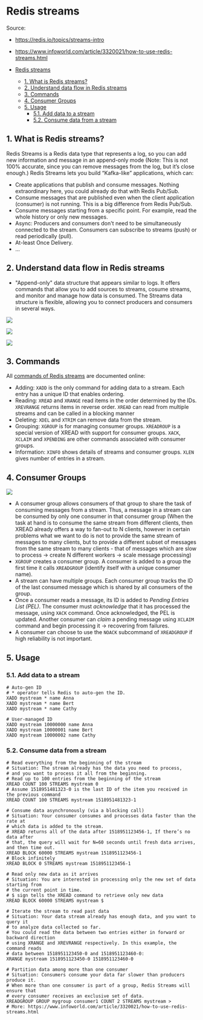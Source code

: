 # Redis streams

Source:
- https://redis.io/topics/streams-intro
- https://www.infoworld.com/article/3320021/how-to-use-redis-streams.html

- [Redis streams](#redis-streams)
  - [1. What is Redis streams?](#1-what-is-redis-streams)
  - [2. Understand data flow in Redis streams](#2-understand-data-flow-in-redis-streams)
  - [3. Commands](#3-commands)
  - [4. Consumer Groups](#4-consumer-groups)
  - [5. Usage](#5-usage)
    - [5.1. Add data to a stream](#51-add-data-to-a-stream)
    - [5.2. Consume data from a stream](#52-consume-data-from-a-stream)

## 1. What is Redis streams?

Redis Streams is a Redis data type that represents a log, so you can add new information and message in an append-only mode (Note: This is not 100% accurate, since you can remove messages from the log, but it’s close enough.)  Redis Streams lets you build “Kafka-like” applications, which can:

- Create applications that publish and consume messages. Nothing extraordinary here, you could already do that with Redis Pub/Sub.
- Consume messages that are published even when the client application (consumer) is not running. This is a big difference from Redis Pub/Sub.
- Consume messages starting from a specific point. For example, read the whole history or only new messages.
- Async: Producers and consumers don't need to be simultaneously connected to the stream. Consumers can subscribe to streams (push) or read periodically (pull).
- At-least Once Delivery.
- ...

## 2. Understand data flow in Redis streams

- "Append-only" data structure that appears similar to logs. It offers commands that allow you to add sources to streams, cosume streams, and monitor and manage how data is consumed. The Streams data structure is flexible, allowing you to connect producers and consumers in several ways.

![](https://images.idgesg.net/images/article/2018/11/redis-streams-figure-1-100779767-large.jpg?auto=webp)

![](https://images.idgesg.net/images/article/2018/11/redis-streams-figure-2-100779768-large.jpg?auto=webp)

![](https://images.idgesg.net/images/article/2018/11/redis-streams-figure-3-100779769-large.jpg?auto=webp)

## 3. Commands

All [commands of Redis streams](https://redis.io/commands#stream) are documented online:

- Adding: `XADD` is the only command for adding data to a stream. Each entry has a unique ID that enables ordering.
- Reading: `XREAD` and `XRANGE` read items in the order determined by the IDs. `XREVRANGE` returns items in reverse order. `XREAD` can read from multiple streams and can be called in a blocking manner
- Deleting: `XDEL` and `XTRIM` can remove data from the stream.
- Grouping: `XGROUP` is for managing consumer groups. `XREADROUP` is a special version of XREAD with support for consumer groups. `XACK`, `XCLAIM` and `XPENDING` are other commands associated with consumer groups.
- Information: `XINFO` shows details of streams and consumer groups. `XLEN` gives number of entries in a stream.

## 4. Consumer Groups

![](https://devopedia.org/images/article/229/8887.1571235190.png)

- A consumer group allows consumers of that group to share the task of consuming messages from a stream. Thus, a message in a stream can be consumed by only one consumer in that consumer group (When the task at hand is to consume the same stream from different clients, then XREAD already offers a way to fan-out to N clients, however in certain problems what we want to do is not to provide the same stream of messages to many clients, but to provide a different subset of messages from the same stream to many clients - that of messages which are slow to process -> create N different workers -> scale message processing)
- `XGROUP` creates a consumer group. A consumer is added to a group the first time it calls `XREADGROUP` (identify itself with a unique consumer name).
- A stream can have multiple groups. Each consumer group tracks the ID of the last consumed message which is shared by all consumers of the group.
- Once a consumer reads a message, its ID is added to *Pending Entries List (PEL)*. The consumer must *acknowledge* that it has processed the message, using `XACK` command. Once acknowledged, the PEL is updated. Another consumer can *claim* a pending message using `XCLAIM` command and begin processing it -> recovering from failures.
- A consumer can choose to use the `NOACK` subcommand of `XREADGROUP` if high reliability is not important.

## 5. Usage

### 5.1. Add data to a stream

```
# Auto-gen ID
# * operator tells Redis to auto-gen the ID.
XADD mystream * name Anna
XADD mystream * name Bert
XADD mystream * name Cathy

# User-managed ID
XADD mystream 10000000 name Anna
XADD mystream 10000001 name Bert
XADD mystream 10000002 name Cathy
```

### 5.2. Consume data from a stream

```
# Read everything from the beginning of the stream
# Situation: The stream already has the data you need to process,
# and you want to process it all from the beginning.
# Read up to 100 entries from the beginning of the stream
XREAD COUNT 100 STREAMS mystream 0
# Assume 1518951481323-0 is the last ID of the item you received in the previous command
XREAD COUNT 100 STREAMS mystream 1518951481323-1

# Consume data asynchronously (via a blocking call)
# Situation: Your consumer consumes and processes data faster than the rate at
# which data is added to the stream.
# XREAD returns all of the data after 1518951123456-1, If there’s no data after
# that, the query will wait for N=60 seconds until fresh data arrives, and then time out.
XREAD BLOCK 60000 STREAMS mystream 1518951123456-1
# Block infinitely
XREAD BLOCK 0 STREAMS mystream 1518951123456-1

# Read only new data as it arrives
# Situation: You are interested in processing only the new set of data starting from
# the current point in time.
# $ sign tells the XREAD command to retrieve only new data
XREAD BLOCK 60000 STREAMS mystream $

# Iterate the stream to read past data
# Situation: Your data stream already has enough data, and you want to query it
# to analyze data collected so far.
# You could read the data between two entries either in forward or backward direction
# using XRANGE and XREVRANGE respectively. In this example, the command reads
# data between 1518951123450-0 and 1518951123460-0:
XRANGE mystream 1518951123450-0 1518951123460-0

# Partition data among more than one consumer
# Situation: Consumers consume your data far slower than producers produce it.
# When more than one consumer is part of a group, Redis Streams will ensure that
# every consumer receives an exclusive set of data.
XREADGROUP GROUP mygroup consumer1 COUNT 2 STREAMS mystream >
# More: https://www.infoworld.com/article/3320021/how-to-use-redis-streams.html
```
